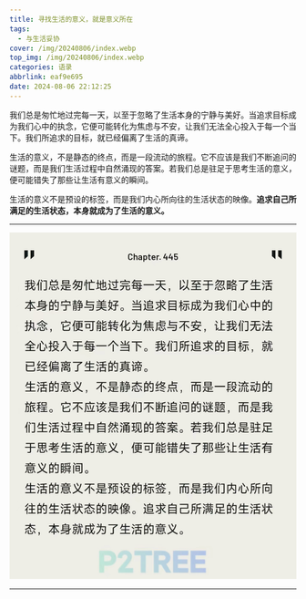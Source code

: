 ```yaml
---
title: 寻找生活的意义，就是意义所在
tags:
  - 与生活妥协
cover: /img/20240806/index.webp
top_img: /img/20240806/index.webp
categories: 语录
abbrlink: eaf9e695
date: 2024-08-06 22:12:25
---
```

我们总是匆忙地过完每一天，以至于忽略了生活本身的宁静与美好。当追求目标成为我们心中的执念，它便可能转化为焦虑与不安，让我们无法全心投入于每一个当下。我们所追求的目标，就已经偏离了生活的真谛。

生活的意义，不是静态的终点，而是一段流动的旅程。它不应该是我们不断追问的谜题，而是我们生活过程中自然涌现的答案。若我们总是驻足于思考生活的意义，便可能错失了那些让生活有意义的瞬间。

生活的意义不是预设的标签，而是我们内心所向往的生活状态的映像。**追求自己所满足的生活状态，本身就成为了生活的意义。**

---

![Chapter.445](/img/20240806/Chapter445.jpg)

---
